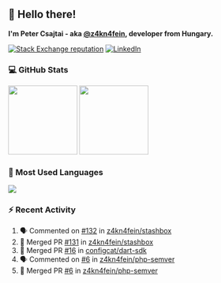 ## 👋 Hello there!

**I'm Peter Csajtai - aka [@z4kn4fein](https://github.com/z4kn4fein), developer from Hungary.**

[![Stack Exchange reputation](https://img.shields.io/stackexchange/stackoverflow/r/8700582?color=orange&label=reputation&logo=stackoverflow&style=for-the-badge)](https://stackoverflow.com/users/8700582)
[![LinkedIn](https://img.shields.io/badge/linkedin-%230077B5.svg?style=for-the-badge&logo=linkedin&logoColor=white)](https://www.linkedin.com/in/csajtai-p%C3%A9ter-45395341/)

### 💻 GitHub Stats

<div>
  <img height="140px" src="https://github-readme-stats-pcsajtai.vercel.app/api?username=z4kn4fein&show_icons=true&hide_border=true&count_private=true&custom_title=Stats&theme=dracula&line_height=24&hide_title=true">
  <img height="140px" src="https://streak-stats.demolab.com?user=z4kn4fein&theme=dracula&hide_border=true">
  
</div>

### :toolbox: Most Used Languages

<img src="https://github-readme-stats-pcsajtai.vercel.app/api/top-langs/?username=z4kn4fein&theme=dracula&hide_border=true&layout=compact&langs_count=8&hide_title=true">

### :zap: Recent Activity

<!--START_SECTION:activity-->
1. 🗣 Commented on [#132](https://github.com/z4kn4fein/stashbox/issues/132) in [z4kn4fein/stashbox](https://github.com/z4kn4fein/stashbox)
2. 🎉 Merged PR [#131](https://github.com/z4kn4fein/stashbox/pull/131) in [z4kn4fein/stashbox](https://github.com/z4kn4fein/stashbox)
3. 🎉 Merged PR [#16](https://github.com/configcat/dart-sdk/pull/16) in [configcat/dart-sdk](https://github.com/configcat/dart-sdk)
4. 🗣 Commented on [#6](https://github.com/z4kn4fein/php-semver/issues/6) in [z4kn4fein/php-semver](https://github.com/z4kn4fein/php-semver)
5. 🎉 Merged PR [#6](https://github.com/z4kn4fein/php-semver/pull/6) in [z4kn4fein/php-semver](https://github.com/z4kn4fein/php-semver)
<!--END_SECTION:activity-->
